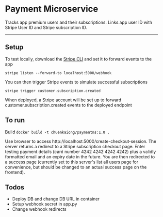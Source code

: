 # Payment Microservice 
Tracks app premium users and their subscriptions. Links app user ID with Stripe User ID and Stripe subscription ID. 
___
## Setup 
To test locally, download the [Stripe CLI](https://stripe.com/docs/stripe-cli) and set it to forward events to the app 

`stripe listen --forward-to localhost:5000/webhook`

You can then trigger Stripe events to simulate successful subscriptions 

`stripe trigger customer.subscription.created`

When deployed, a Stripe account will be set up to forward customer.subscription.created events to the deployed endpoint 

## To run 
Build
`docker build -t chuenkaiong/paymentms:1.0 .`

Use browser to access http://localhost:5000/create-checkout-session. The server returns a redirect to a Stripe subscription checkout page. Enter testing payment details (card number 4242 4242 4242 4242) plus a validly formatted email and an expiry date in the future. You are then redirected to a success page (currently set to this server's list all users page for convenience, but should be changed to an actual success page on the frontend).

## Todos
- Deploy DB and change DB URL in container 
- Setup webhook secret in app.py
- Change webhook redirects 